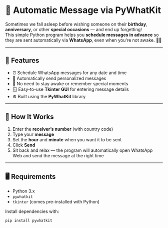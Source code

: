 # 🎉 Automatic Message via PyWhatKit

Sometimes we fall asleep before wishing someone on their **birthday**, **anniversary**, or other **special occasions** — and end up forgetting!  
This simple Python program helps you **schedule messages in advance** so they are sent automatically via **WhatsApp**, even when you're not awake. 💬💤

---

## 🚀 Features

- ⏰ Schedule WhatsApp messages for any date and time  
- 💌 Automatically send personalized messages  
- 🧠 No need to stay awake or remember special moments  
- 🪟 Easy-to-use **Tkinter GUI** for entering message details  
- ⚙️ Built using the **PyWhatKit** library  

---

## 🧩 How It Works

1. Enter the **receiver’s number** (with country code)  
2. Type your **message**  
3. Set the **hour** and **minute** when you want it to be sent  
4. Click **Send**  
5. Sit back and relax — the program will automatically open WhatsApp Web and send the message at the right time  

---

## 🖥️ Requirements

- Python 3.x  
- `pywhatkit`  
- `tkinter` (comes pre-installed with Python)

Install dependencies with:
```bash
pip install pywhatkit

